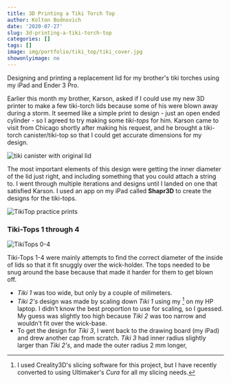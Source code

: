 ```yaml
---
title: 3D Printing a Tiki Torch Top
author: Kolton Bodnovich
date: '2020-07-27'
slug: 3d-printing-a-tiki-torch-top
categories: []
tags: []
image: img/portfolio/tiki_top/tiki_cover.jpg
showonlyimage: no
---
```


Designing and printing a replacement lid for my brother's tiki torches using my iPad and Ender 3 Pro.

<!--more-->

Earlier this month my brother, Karson, asked if I could use my new 3D printer to make a few tiki-torch lids because some of his were blown away during a storm. It seemed like a simple print to design - just an open ended cylinder - so I agreed to try making some *tiki-tops* for him. Karson came to visit from Chicago shortly after making his request, and he brought a tiki-torch canister/tiki-top so that I could get accurate dimensions for my design. 

![tiki canister with original lid](/portfolio/3d-printing-a-tiki-torch-top_files/tiki_og.jpg)

The most important elements of this design were getting the inner diameter of the lid just right, and including something that you could attach a string to. I went through multiple iterations and designs until I landed on one that satisfied Karson. I used an app on my iPad called **Shapr3D** to create the designs for the tiki-tops. 

![TikiTop practice prints ](/portfolio/3d-printing-a-tiki-torch-top_files/tiki_0thru8_sm.jpg)

### Tiki-Tops 1 through 4

![TikiTops 0-4](/portfolio/3d-printing-a-tiki-torch-top_files/tiki_0_thru_4.jpg)

Tiki-Tops 1-4 were mainly attempts to find the correct diameter of the inside of lids so that it fit snuggly over the wick-holder. The tops needed to be snug around the base because that made it harder for them to get blown off.

- *Tiki 1* was too wide, but only by a couple of milimeters.
- *Tiki 2's* design was made by scaling down *Tiki 1* using my [^slicing software] on my HP laptop. I didn't know the best proportion to use for scaling, so I guessed. My guess was slightly too high because *Tiki 2* was too narrow and wouldn't fit over the wick-base. 
- To get the design for *Tiki 3*, I went back to the drawing board (my iPad) and drew another cap from scratch. *Tiki 3* had inner radius slightly larger than *Tiki 2's*, and made the outer radius 2 mm longer,    

[^slicing software]: I used Creality3D's slicing software for this project, but I have recently converted to using Ultimaker's *Cura* for all my slicing needs. 
